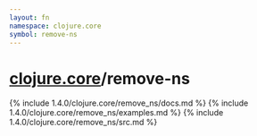 ```yaml
---
layout: fn
namespace: clojure.core
symbol: remove-ns
---
```


# [clojure.core](../)/remove-ns

{% include 1.4.0/clojure.core/remove_ns/docs.md %}
{% include 1.4.0/clojure.core/remove_ns/examples.md %}
{% include 1.4.0/clojure.core/remove_ns/src.md %}

